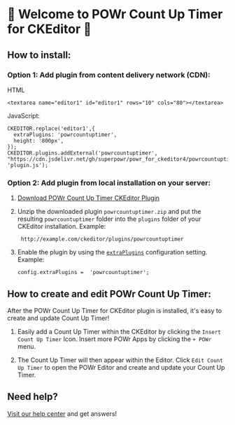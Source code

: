 # 🎉 Welcome to POWr Count Up Timer for CKEditor 🎉

## How to install:

### Option 1: Add plugin from content delivery network (CDN):
HTML

    <textarea name="editor1" id="editor1" rows="10" cols="80"></textarea>

JavaScript:

    CKEDITOR.replace('editor1',{
      extraPlugins: 'powrcountuptimer',
      height: '800px',
    });
    CKEDITOR.plugins.addExternal('powrcountuptimer', "https://cdn.jsdelivr.net/gh/superpowr/powr_for_ckeditor4/powrcountuptimer/", 'plugin.js');

### Option 2: Add plugin from local installation on your server:
1.  [Download POWr Count Up Timer CKEditor Plugin](https://cdn.jsdelivr.net/gh/superpowr/powr_for_ckeditor4/powrcountuptimer/powrcountuptimer.zip)
2. Unzip the downloaded plugin  `powrcountuptimer.zip`  and put the resulting `powrcountuptimer` folder into the  `plugins`  folder of your CKEditor installation. Example:

	    http://example.com/ckeditor/plugins/powrcountuptimer

3.  Enable the plugin by using the  [`extraPlugins`](https://ckeditor.com/docs/ckeditor4/latest/api/CKEDITOR_config.html#cfg-extraPlugins)  configuration setting. Example:

	    config.extraPlugins =  'powrcountuptimer';



## How to create and edit POWr Count Up Timer:

After the POWr Count Up Timer for CKEditor plugin is installed, it's easy to create and update Count Up Timer!

1. Easily add a Count Up Timer within the CKEditor by clicking the `Insert Count Up Timer` Icon. Insert more POWr Apps by clicking the `+ POWr` menu.

2. The Count Up Timer will then appear within the Editor. Click `Edit Count Up Timer` to open the POWr Editor and create and update your Count Up Timer.

## Need help?
[Visit our help center](https://www.powr.io/knowledge-base) and get answers!
